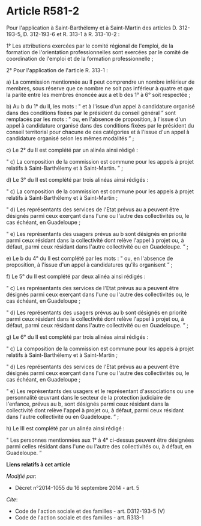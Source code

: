 # Article R581-2

Pour l'application à Saint-Barthélemy et à Saint-Martin des articles D. 312-193-5, D. 312-193-6 et R. 313-1 à R. 313-10-2 : 

1° Les attributions exercées par le comité régional de l'emploi, de la formation de l'orientation professionnelles sont
exercées par le comité de coordination de l'emploi et de la formation professionnelle ; 

2° Pour l'application de l'article R. 313-1 : 

a) La commission mentionnée au II peut comprendre un nombre inférieur de membres, sous réserve que ce nombre ne soit pas
inférieur à quatre et que la parité entre les membres énoncée aux a et b des 1° à 6° soit respectée ; 

b) Au b du 1° du II, les mots : " et à l'issue d'un appel à candidature organisé dans des conditions fixées par le président
du conseil général ” sont remplacés par les mots : " ou, en l'absence de proposition, à l'issue d'un appel à candidature
organisé dans des conditions fixées par le président du conseil territorial pour chacune de ces catégories et à l'issue d'un
appel à candidature organisé selon les mêmes modalités ” ; 

c) Le 2° du II est complété par un alinéa ainsi rédigé : 

" c) La composition de la commission est commune pour les appels à projet relatifs à Saint-Barthélemy et à Saint-Martin. ” ; 

d) Le 3° du II est complété par trois alinéas ainsi rédigés : 

" c) La composition de la commission est commune pour les appels à projet relatifs à Saint-Barthélemy et à Saint-Martin ; 

" d) Les représentants des services de l'Etat prévus au a peuvent être désignés parmi ceux exerçant dans l'une ou l'autre des
collectivités ou, le cas échéant, en Guadeloupe ; 

" e) Les représentants des usagers prévus au b sont désignés en priorité parmi ceux résidant dans la collectivité dont relève
l'appel à projet ou, à défaut, parmi ceux résidant dans l'autre collectivité ou en Guadeloupe. ” ; 

e) Le b du 4° du II est complété par les mots : " ou, en l'absence de proposition, à l'issue d'un appel à candidatures qu'ils
organisent ” ; 

f) Le 5° du II est complété par deux alinéa ainsi rédigés : 

" c) Les représentants des services de l'Etat prévus au a peuvent être désignés parmi ceux exerçant dans l'une ou l'autre des
collectivités ou, le cas échéant, en Guadeloupe ; 

" d) Les représentants des usagers prévus au b sont désignés en priorité parmi ceux résidant dans la collectivité dont relève
l'appel à projet ou, à défaut, parmi ceux résidant dans l'autre collectivité ou en Guadeloupe. ” ; 

g) Le 6° du II est complété par trois alinéas ainsi rédigés : 

" c) La composition de la commission est commune pour les appels à projet relatifs à Saint-Barthélemy et à Saint-Martin ; 

" d) Les représentants des services de l'Etat prévus au a peuvent être désignés parmi ceux exerçant dans l'une ou l'autre des
collectivités ou, le cas échéant, en Guadeloupe ; 

" e) Les représentants des usagers et le représentant d'associations ou une personnalité œuvrant dans le secteur de la
protection judiciaire de l'enfance, prévus au b, sont désignés parmi ceux résidant dans la collectivité dont relève l'appel à
projet ou, à défaut, parmi ceux résidant dans l'autre collectivité ou en Guadeloupe. ” ; 

h) Le III est complété par un alinéa ainsi rédigé : 

" Les personnes mentionnées aux 1° à 4° ci-dessus peuvent être désignées parmi celles résidant dans l'une ou l'autre des
collectivités ou, à défaut, en Guadeloupe. ”

**Liens relatifs à cet article**

_Modifié par_:

  - Décret n°2014-1055 du 16 septembre 2014 - art. 5

_Cite_:

  - Code de l'action sociale et des familles - art. D312-193-5 (V)
  - Code de l'action sociale et des familles - art. R313-1
